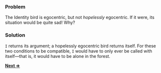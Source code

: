 ### Problem
The Identity bird is egocentric, but not _hopelessly_ egocentric. If it were, its situation would be quite sad! Why?

### Solution
`I` returns its argument; a hopelessly egocentric bird returns itself. For these two conditions to be compatible, `I` would have to only ever be called with itself—that is, it would have to be alone in the forest.

[**Next =>**](../24/README.md)
